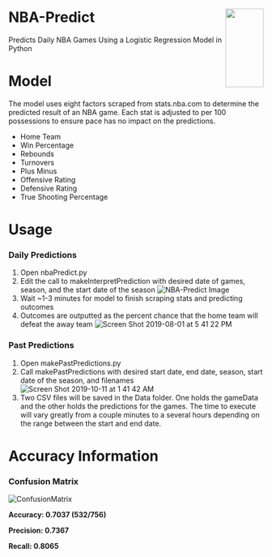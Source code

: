 # NBA-Predict <img align="right" width="75" height="155" src="https://cdn.freebiesupply.com/images/large/2x/nba-logo-transparent.png">


Predicts Daily NBA Games Using a Logistic Regression Model in Python

# Model
The model uses eight factors scraped from stats.nba.com to determine the predicted result of an NBA game. Each stat is adjusted to per 100 possessions to ensure pace has no impact on the predictions.

* Home Team
* Win Percentage
* Rebounds
* Turnovers
* Plus Minus
* Offensive Rating
* Defensive Rating
* True Shooting Percentage

# Usage
### **Daily Predictions**
1. Open nbaPredict.py
2. Edit the call to makeInterpretPrediction with desired date of games, season, and the start date of the season
![NBA-Predict Image](https://user-images.githubusercontent.com/24983943/71434218-7e677e00-26b1-11ea-8a20-cad8d410b251.png)
3. Wait ~1-3 minutes for model to finish scraping stats and predicting outcomes
4. Outcomes are outputted as the percent chance that the home team will defeat the away team
![Screen Shot 2019-08-01 at 5 41 22 PM](https://user-images.githubusercontent.com/24983943/62329326-9977ee00-b483-11e9-9ce3-b9c9cdf78938.png)

### **Past Predictions**
1. Open makePastPredictions.py
2. Call makePastPredictions with desired start date, end date, season, start date of the season, and filenames
![Screen Shot 2019-10-11 at 1 41 42 AM](https://user-images.githubusercontent.com/24983943/66627069-7f1b6880-ebc8-11e9-9a94-981b2fa61f1e.png)
3. Two CSV files will be saved in the Data folder. One holds the gameData and the other holds the predictions for the games. The time to execute will vary greatly from a couple minutes to a several hours depending on the range between the start and end date.
 

# Accuracy Information
### **Confusion Matrix**
  
![ConfusionMatrix](https://user-images.githubusercontent.com/24983943/71774863-344d8a80-2f44-11ea-8dfa-18cc62796cff.png)

**Accuracy: 0.7037 (532/756)** 

**Precision: 0.7367**

**Recall: 0.8065**
